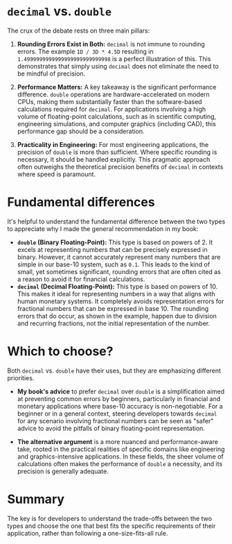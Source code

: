 # `decimal` vs. `double`

The crux of the debate rests on three main pillars:

1.  **Rounding Errors Exist in Both:** `decimal` is not immune to rounding errors. The example `1D / 3D * 4.5D` resulting in `1.4999999999999999999999999998` is a perfect illustration of this. This demonstrates that simply using `decimal` does not eliminate the need to be mindful of precision.

2.  **Performance Matters:** A key takeaway is the significant performance difference. `double` operations are hardware-accelerated on modern CPUs, making them substantially faster than the software-based calculations required for `decimal`. For applications involving a high volume of floating-point calculations, such as in scientific computing, engineering simulations, and computer graphics (including CAD), this performance gap should be a consideration.

3.  **Practicality in Engineering:** For most engineering applications, the precision of `double` is more than sufficient. Where specific rounding is necessary, it should be handled explicitly. This pragmatic approach often outweighs the theoretical precision benefits of `decimal` in contexts where speed is paramount.

# Fundamental differences

It's helpful to understand the fundamental difference between the two types to appreciate why I made the general recommendation in my book:

* **`double` (Binary Floating-Point):** This type is based on powers of 2. It excels at representing numbers that can be precisely expressed in binary. However, it cannot accurately represent many numbers that are simple in our base-10 system, such as `0.1`. This leads to the kind of small, yet sometimes significant, rounding errors that are often cited as a reason to avoid it for financial calculations.
* **`decimal` (Decimal Floating-Point):** This type is based on powers of 10. This makes it ideal for representing numbers in a way that aligns with human monetary systems. It completely avoids representation errors for fractional numbers that can be expressed in base 10. The rounding errors that do occur, as shown in the example, happen due to division and recurring fractions, not the initial representation of the number.

# Which to choose?

Both `decimal` vs. `double` have their uses, but they are emphasizing different priorities.

* **My book's advice** to prefer `decimal` over `double` is a simplification aimed at preventing common errors by beginners, particularly in financial and monetary applications where base-10 accuracy is non-negotiable. For a beginner or in a general context, steering developers towards `decimal` for any scenario involving fractional numbers can be seen as "safer" advice to avoid the pitfalls of binary floating-point representation.

* **The alternative argument** is a more nuanced and performance-aware take, rooted in the practical realities of specific domains like engineering and graphics-intensive applications. In these fields, the sheer volume of calculations often makes the performance of `double` a necessity, and its precision is generally adequate.

# Summary

The key is for developers to understand the trade-offs between the two types and choose the one that best fits the specific requirements of their application, rather than following a one-size-fits-all rule. 

